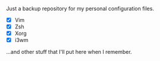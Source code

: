 Just a backup repository for my personal configuration files.

- [x] Vim
- [x] Zsh
- [x] Xorg
- [x] i3wm

...and other stuff that I'll put here when I remember.
